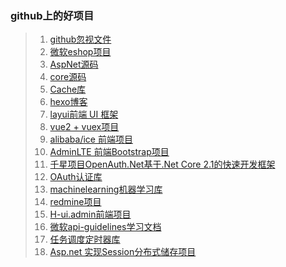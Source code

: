 ### github上的好项目
> 1. [github忽视文件](https://github.com/github/gitignore)
> 2. [微软eshop项目](https://github.com/dotnet-architecture/eShopOnContainers)
> 3. [AspNet源码](https://github.com/aspnet/AspNetCore)
> 4. [core源码](https://github.com/dotnet/corefx)
> 5. [Cache库](https://github.com/MichaCo/CacheManager)
> 6. [hexo博客](https://github.com/ppoffice/hexo-theme-hueman)
> 7. [layui前端 UI 框架](https://github.com/sentsin/layui)
> 8. [vue2 + vuex项目](https://github.com/bailicangdu/vue2-elm)
> 9. [alibaba/ice 前端项目](https://github.com/alibaba/ice)
> 10. [AdminLTE 前端Bootstrap项目](https://github.com/ColorlibHQ/AdminLTE)
> 11. [千星项目OpenAuth.Net基于.Net Core 2.1的快速开发框架](https://github.com/yubaolee/OpenAuth.Core)
> 12. [OAuth认证库](https://github.com/aspnet-contrib/AspNet.Security.OAuth.Providers)
> 13. [machinelearning机器学习库](https://github.com/dotnet/machinelearning)
> 14. [redmine项目](https://github.com/redmine/redmine)
> 15. [H-ui.admin前端项目](https://github.com/jackying/H-ui.admin)
> 16. [微软api-guidelines学习文档](https://github.com/microsoft/api-guidelines)
> 17. [任务调度定时器库](https://github.com/fluentscheduler/FluentScheduler)
> 18. [Asp.net 实现Session分布式储存项目](https://github.com/Emrys5/Asp.net-CustomSessionState)
